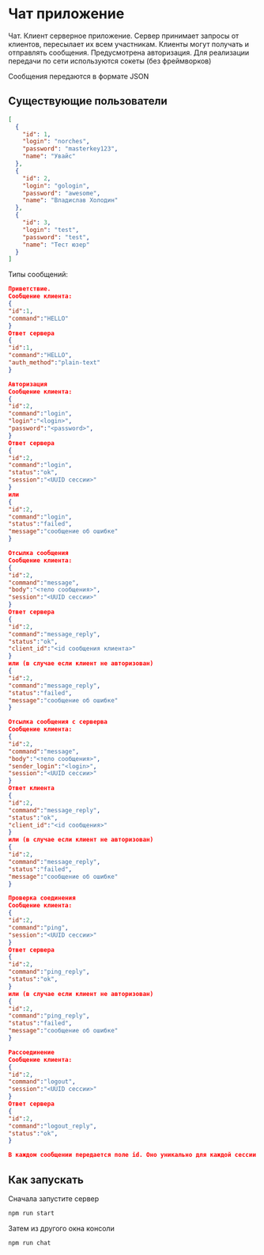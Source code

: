 # Чат приложение

Чат. Клиент серверное приложение. Сервер принимает запросы от клиентов, пересылает их всем участникам. Клиенты могут получать и отправлять сообщения. Предусмотрена авторизация. Для реализации передачи по сети используются сокеты (без фреймворков)

Сообщения передаются в формате JSON

## Существующие пользователи

```json
[
  {
    "id": 1,
    "login": "norches",
    "password": "masterkey123",
    "name": "Увайс"
  },
  {
    "id": 2,
    "login": "gologin",
    "password": "awesome",
    "name": "Владислав Холодин"
  },
  {
    "id": 3,
    "login": "test",
    "password": "test",
    "name": "Тест юзер"
  }
]
```

Типы сообщений:

```json
Приветствие.
Сообщение клиента:
{
"id":1,
"command":"HELLO"
}
Ответ сервера
{
"id":1,
"command":"HELLO",
"auth_method":"plain-text"
}

Авторизация
Сообщение клиента:
{
"id":2,
"command":"login",
"login":"<login>",
"password":"<password>",
}
Ответ сервера
{
"id":2,
"command":"login",
"status":"ok",
"session":"<UUID сессии>"
}
или
{
"id":2,
"command":"login",
"status":"failed",
"message":"сообщение об ошибке"
}

Отсылка сообщения
Сообщение клиента:
{
"id":2,
"command":"message",
"body":"<тело сообщения>",
"session":"<UUID сессии>"
}
Ответ сервера
{
"id":2,
"command":"message_reply",
"status":"ok",
"client_id":"<id сообщения клиента>"
}
или (в случае если клиент не авторизован)
{
"id":2,
"command":"message_reply",
"status":"failed",
"message":"сообщение об ошибке"
}

Отсылка сообщения с серверва
Сообщение клиента:
{
"id":2,
"command":"message",
"body":"<тело сообщения>",
"sender_login":"<login>",
"session":"<UUID сессии>"
}
Ответ клиента
{
"id":2,
"command":"message_reply",
"status":"ok",
"client_id":"<id сообщения>"
}
или (в случае если клиент не авторизован)
{
"id":2,
"command":"message_reply",
"status":"failed",
"message":"сообщение об ошибке"
}

Проверка соединения
Сообщение клиента:
{
"id":2,
"command":"ping",
"session":"<UUID сессии>"
}
Ответ сервера
{
"id":2,
"command":"ping_reply",
"status":"ok",
}
или (в случае если клиент не авторизован)
{
"id":2,
"command":"ping_reply",
"status":"failed",
"message":"сообщение об ошибке"
}

Рассоединение
Сообщение клиента:
{
"id":2,
"command":"logout",
"session":"<UUID сессии>"
}
Ответ сервера
{
"id":2,
"command":"logout_reply",
"status":"ok",
}

В каждом сообщении передается поле id. Оно уникально для каждой сессии для конкретного клиента (сервера)
```

## Как запускать

Сначала запустите сервер

```sh
npm run start
```

Затем из другого окна консоли

```sh
npm run chat
```
